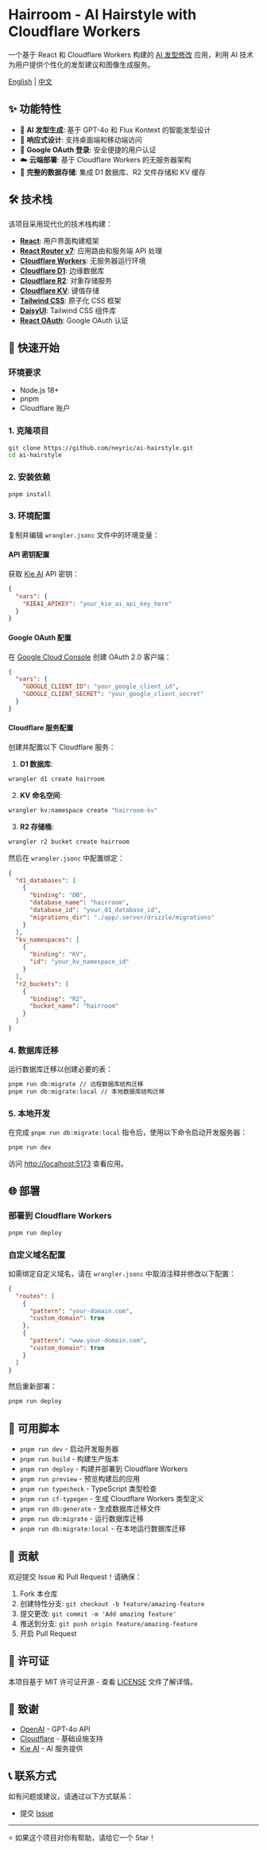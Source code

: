 # Hairroom - AI Hairstyle with Cloudflare Workers

一个基于 React 和 Cloudflare Workers 构建的 [AI 发型修改](https://hairroom.app) 应用，利用 AI 技术为用户提供个性化的发型建议和图像生成服务。

[English](README.md) | [中文](README.zh-CN.md)

## ✨ 功能特性

- 🎨 **AI 发型生成**: 基于 GPT-4o 和 Flux Kontext 的智能发型设计
- 📱 **响应式设计**: 支持桌面端和移动端访问
- 🔐 **Google OAuth 登录**: 安全便捷的用户认证
- ☁️ **云端部署**: 基于 Cloudflare Workers 的无服务器架构
- 💾 **完整的数据存储**: 集成 D1 数据库、R2 文件存储和 KV 缓存

## 🛠 技术栈

该项目采用现代化的技术栈构建：

- **[React](https://react.dev/)**: 用户界面构建框架
- **[React Router v7](https://reactrouter.com/)**: 应用路由和服务端 API 处理
- **[Cloudflare Workers](https://workers.cloudflare.com/)**: 无服务器运行环境
- **[Cloudflare D1](https://developers.cloudflare.com/d1/)**: 边缘数据库
- **[Cloudflare R2](https://developers.cloudflare.com/r2/)**: 对象存储服务
- **[Cloudflare KV](https://developers.cloudflare.com/kv/)**: 键值存储
- **[Tailwind CSS](https://tailwindcss.com/)**: 原子化 CSS 框架
- **[DaisyUI](https://daisyui.com/)**: Tailwind CSS 组件库
- **[React OAuth](https://github.com/MomenSherif/react-oauth)**: Google OAuth 认证

## 🚀 快速开始

### 环境要求

- Node.js 18+ 
- pnpm
- Cloudflare 账户

### 1. 克隆项目

```bash
git clone https://github.com/neyric/ai-hairstyle.git
cd ai-hairstyle
```

### 2. 安装依赖

```bash
pnpm install
```

### 3. 环境配置

复制并编辑 `wrangler.jsonc` 文件中的环境变量：

#### API 密钥配置

获取 [Kie AI](https://kie.ai) API 密钥：

```json
{
  "vars": {
    "KIEAI_APIKEY": "your_kie_ai_api_key_here"
  }
}
```

#### Google OAuth 配置

在 [Google Cloud Console](https://console.cloud.google.com/apis/dashboard) 创建 OAuth 2.0 客户端：

```json
{
  "vars": {
    "GOOGLE_CLIENT_ID": "your_google_client_id",
    "GOOGLE_CLIENT_SECRET": "your_google_client_secret"
  }
}
```

#### Cloudflare 服务配置

创建并配置以下 Cloudflare 服务：

1. **D1 数据库**:
```bash
wrangler d1 create hairroom
```

2. **KV 命名空间**:
```bash
wrangler kv:namespace create "hairroom-kv"
```

3. **R2 存储桶**:
```bash
wrangler r2 bucket create hairroom
```

然后在 `wrangler.jsonc` 中配置绑定：

```json
{
  "d1_databases": [
    {
      "binding": "DB",
      "database_name": "hairroom",
      "database_id": "your_d1_database_id",
      "migrations_dir": "./app/.server/drizzle/migrations"
    }
  ],
  "kv_namespaces": [
    {
      "binding": "KV",
      "id": "your_kv_namespace_id"
    }
  ],
  "r2_buckets": [
    {
      "binding": "R2",
      "bucket_name": "hairroom"
    }
  ]
}
```

### 4. 数据库迁移

运行数据库迁移以创建必要的表：

```bash
pnpm run db:migrate // 远程数据库结构迁移
pnpm run db:migrate:local // 本地数据库结构迁移
```

### 5. 本地开发

在完成 `pnpm run db:migrate:local` 指令后，使用以下命令启动开发服务器：

```bash
pnpm run dev
```

访问 [http://localhost:5173](http://localhost:5173) 查看应用。

## 🌐 部署

### 部署到 Cloudflare Workers

```bash
pnpm run deploy
```

### 自定义域名配置

如需绑定自定义域名，请在 `wrangler.jsonc` 中取消注释并修改以下配置：

```json
{
  "routes": [
    {
      "pattern": "your-domain.com",
      "custom_domain": true
    },
    {
      "pattern": "www.your-domain.com", 
      "custom_domain": true
    }
  ]
}
```

然后重新部署：

```bash
pnpm run deploy
```

## 🔧 可用脚本

- `pnpm run dev` - 启动开发服务器
- `pnpm run build` - 构建生产版本
- `pnpm run deploy` - 构建并部署到 Cloudflare Workers
- `pnpm run preview` - 预览构建后的应用
- `pnpm run typecheck` - TypeScript 类型检查
- `pnpm run cf-typegen` - 生成 Cloudflare Workers 类型定义
- `pnpm run db:generate` - 生成数据库迁移文件
- `pnpm run db:migrate` - 运行数据库迁移
- `pnpm run db:migrate:local` - 在本地运行数据库迁移

## 🤝 贡献

欢迎提交 Issue 和 Pull Request！请确保：

1. Fork 本仓库
2. 创建特性分支: `git checkout -b feature/amazing-feature`
3. 提交更改: `git commit -m 'Add amazing feature'`
4. 推送到分支: `git push origin feature/amazing-feature`
5. 开启 Pull Request

## 📄 许可证

本项目基于 MIT 许可证开源 - 查看 [LICENSE](LICENSE) 文件了解详情。

## 🙏 致谢

- [OpenAI](https://openai.com/) - GPT-4o API
- [Cloudflare](https://cloudflare.com/) - 基础设施支持
- [Kie AI](https://kie.ai/) - AI 服务提供

## 📞 联系方式

如有问题或建议，请通过以下方式联系：

- 提交 [Issue](https://github.com/neyric/ai-hairstyle/issues)

---

⭐ 如果这个项目对你有帮助，请给它一个 Star！